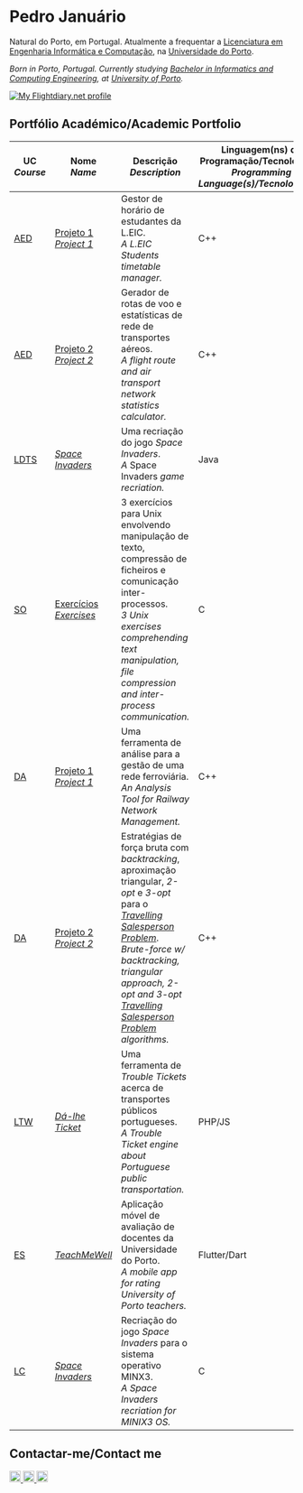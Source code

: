 <h1>Pedro Januário</h1>

Natural do Porto, em Portugal. Atualmente a frequentar a <a href="https://sigarra.up.pt/feup/pt/CUR_GERAL.CUR_VIEW?pv_ano_lectivo=2022&pv_origem=CUR&pv_tipo_cur_sigla=L&pv_curso_id=22841">Licenciatura em Engenharia Informática e Computação</a>, na <a href="http://up.pt">Universidade do Porto</a>.

_Born in Porto, Portugal. Currently studying <a href="https://sigarra.up.pt/feup/en/CUR_GERAL.CUR_VIEW?pv_ano_lectivo=2022&pv_origem=CUR&pv_tipo_cur_sigla=L&pv_curso_id=22841">Bachelor in Informatics and Computing Engineering</a>, at <a href="http://up.pt">University of Porto</a>._

<a href="https://my.flightradar24.com/pedroojanuu"><img src="https://banners-my.flightradar24.com/pedroojanuu.png" alt="My Flightdiary.net profile" /></a>

<h2>Portfólio Académico/Academic Portfolio</h2>

|UC<br>_Course_|Nome<br>_Name_|Descrição<br>_Description_|Linguagem(ns) de Programação/Tecnologia(s)<br>_Programming Language(s)/Tecnology(ies)_|Nota (/20)<br>_Grade (/20)_|
|------|-----------|---------------------------------------------------------------------------------------------------------------------------------------------------------------|-----------------------|------------|
|[AED](https://sigarra.up.pt/feup/en/UCURR_GERAL.FICHA_UC_VIEW?pv_ocorrencia_id=501673)|[Projeto 1<br>_Project 1_](https://github.com/pedroojanuu/aedproj1)|Gestor de horário de estudantes da L.EIC.<br>_A L.EIC Students timetable manager._|C++|18.83|
|[AED](https://sigarra.up.pt/feup/en/UCURR_GERAL.FICHA_UC_VIEW?pv_ocorrencia_id=501673)|[Projeto 2<br>_Project 2_](https://github.com/pedroojanuu/aedproj2)|Gerador de rotas de voo e estatísticas de rede de transportes aéreos.<br>_A flight route and air transport network statistics calculator._|C++|19.60|
|[LDTS](https://sigarra.up.pt/feup/en/UCURR_GERAL.FICHA_UC_VIEW?pv_ocorrencia_id=501676)|[_Space Invaders_](https://github.com/pedroojanuu/spaceinvaders)|Uma recriação do jogo _Space Invaders_.<br>_A_ Space Invaders _game recriation._|Java|18.10|
|[SO](https://sigarra.up.pt/feup/en/UCURR_GERAL.FICHA_UC_VIEW?pv_ocorrencia_id=501677)|[Exercícios<br>_Exercises_](https://github.com/pedroojanuu/tpso)|3 exercícios para Unix envolvendo manipulação de texto, compressão de ficheiros e comunicação inter-processos.<br>_3 Unix exercises comprehending text manipulation, file compression and inter-process communication._|C|19.00|
|[DA](https://sigarra.up.pt/feup/en/UCURR_GERAL.FICHA_UC_VIEW?pv_ocorrencia_id=501678)|[Projeto 1<br>_Project 1_](https://github.com/pedroojanuu/daproj1)|Uma ferramenta de análise para a gestão de uma rede ferroviária.<br>_An Analysis Tool for Railway Network Management._|C++|16.73|
|[DA](https://sigarra.up.pt/feup/en/UCURR_GERAL.FICHA_UC_VIEW?pv_ocorrencia_id=501678)|[Projeto 2<br>_Project 2_](https://github.com/pedroojanuu/daproj2)|Estratégias de força bruta com _backtracking_, aproximação triangular, _2-opt_ e _3-opt_ para o [_Travelling Salesperson Problem_](https://pt.wikipedia.org/wiki/Problema_do_caixeiro-viajante).<br>_Brute-force w/ backtracking, triangular approach, 2-opt and 3-opt [Travelling Salesperson Problem](https://en.wikipedia.org/wiki/Travelling_salesman_problem) algorithms._|C++|18.35|
|[LTW](https://sigarra.up.pt/feup/en/ucurr_geral.ficha_uc_view?pv_ocorrencia_id=501681)|[_Dá-lhe Ticket_](https://github.com/pedroojanuu/dalheticket)|Uma ferramenta de _Trouble Tickets_ acerca de transportes públicos portugueses.<br>_A Trouble Ticket engine about Portuguese public transportation._|PHP/JS|16.40|
|[ES](https://sigarra.up.pt/feup/en/ucurr_geral.ficha_uc_view?pv_ocorrencia_id=501679)|[_TeachMeWell_](https://github.com/pedroojanuu/teachmewell)|Aplicação móvel de avaliação de docentes da Universidade do Porto.<br>_A mobile app for rating University of Porto teachers._|Flutter/Dart|19.40|
|[LC](https://sigarra.up.pt/feup/en/UCURR_GERAL.FICHA_UC_VIEW?pv_ocorrencia_id=501680)|[_Space Invaders_](https://github.com/pedroojanuu/minixinvaders)|Recriação do jogo _Space Invaders_ para o sistema operativo MINX3.<br>_A Space Invaders recriation for MINIX3 OS._|C|17.45|

<h2>Contactar-me/Contact me</h2>

<a href="mailto:psjvieira@gmail.com">
  <img width=20 title="Email" src="https://upload.wikimedia.org/wikipedia/commons/4/48/Symbol-User-Email-Icon.png"/>
</a>
<a href="mailto:up202108768@up.pt">
  <img width=20 title="Email" src="https://upload.wikimedia.org/wikipedia/commons/4/48/Symbol-User-Email-Icon.png"/>
</a>
<a href="https://linkedin.com/in/pedro-januario-352421266">
  <img width=20 title="Linkedin" src="https://upload.wikimedia.org/wikipedia/commons/c/ca/LinkedIn_logo_initials.png"/>
</a>
